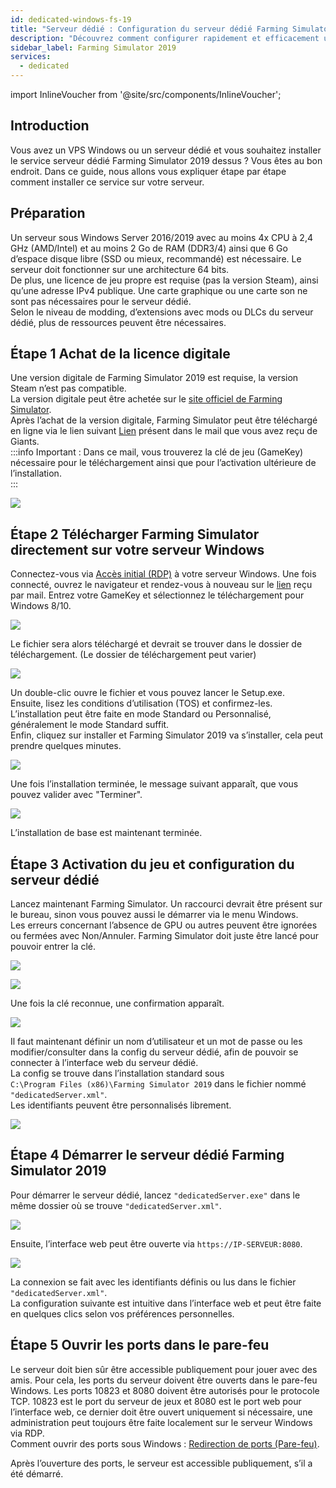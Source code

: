 ```yaml
---
id: dedicated-windows-fs-19
title: "Serveur dédié : Configuration du serveur dédié Farming Simulator 2019 sous Windows"
description: "Découvrez comment configurer rapidement et efficacement un serveur dédié Farming Simulator 2019 sur votre VPS Windows ou serveur dédié → En savoir plus maintenant"
sidebar_label: Farming Simulator 2019
services:
  - dedicated
---
```


import InlineVoucher from '@site/src/components/InlineVoucher';

## Introduction

Vous avez un VPS Windows ou un serveur dédié et vous souhaitez installer le service serveur dédié Farming Simulator 2019 dessus ? Vous êtes au bon endroit. Dans ce guide, nous allons vous expliquer étape par étape comment installer ce service sur votre serveur.

<InlineVoucher />

## Préparation

Un serveur sous Windows Server 2016/2019 avec au moins 4x CPU à 2,4 GHz (AMD/Intel) et au moins 2 Go de RAM (DDR3/4) ainsi que 6 Go d’espace disque libre (SSD ou mieux, recommandé) est nécessaire. Le serveur doit fonctionner sur une architecture 64 bits.  
De plus, une licence de jeu propre est requise (pas la version Steam), ainsi qu’une adresse IPv4 publique. Une carte graphique ou une carte son ne sont pas nécessaires pour le serveur dédié.  
Selon le niveau de modding, d’extensions avec mods ou DLCs du serveur dédié, plus de ressources peuvent être nécessaires.  

## Étape 1 Achat de la licence digitale

Une version digitale de Farming Simulator 2019 est requise, la version Steam n’est pas compatible.  
La version digitale peut être achetée sur le [site officiel de Farming Simulator](https://www.farming-simulator.com/buy-now.php?lang=de&country=de&platform=pcdigital).  
Après l’achat de la version digitale, Farming Simulator peut être téléchargé en ligne via le lien suivant [Lien](https://eshop.giants-software.com/downloads.php) présent dans le mail que vous avez reçu de Giants.  
:::info
Important : Dans ce mail, vous trouverez la clé de jeu (GameKey) nécessaire pour le téléchargement ainsi que pour l’activation ultérieure de l’installation.  
:::

![](https://screensaver01.zap-hosting.com/index.php/s/bR9YqJ5xXFwaWky/preview)

## Étape 2 Télécharger Farming Simulator directement sur votre serveur Windows

Connectez-vous via [Accès initial (RDP)](vserver-windows-userdp.md) à votre serveur Windows. Une fois connecté, ouvrez le navigateur et rendez-vous à nouveau sur le [lien](https://eshop.giants-software.com/downloads.php) reçu par mail. Entrez votre GameKey et sélectionnez le téléchargement pour Windows 8/10. 

![](https://screensaver01.zap-hosting.com/index.php/s/YaSo85pefHf5r5n/preview)

Le fichier sera alors téléchargé et devrait se trouver dans le dossier de téléchargement. (Le dossier de téléchargement peut varier)

![](https://screensaver01.zap-hosting.com/index.php/s/2nPDeWB97FXoFer/preview)

Un double-clic ouvre le fichier et vous pouvez lancer le Setup.exe.  
Ensuite, lisez les conditions d’utilisation (TOS) et confirmez-les. L’installation peut être faite en mode Standard ou Personnalisé, généralement le mode Standard suffit.  
Enfin, cliquez sur installer et Farming Simulator 2019 va s’installer, cela peut prendre quelques minutes. 

![](https://screensaver01.zap-hosting.com/index.php/s/agaffABodEkxrse/preview)

Une fois l’installation terminée, le message suivant apparaît, que vous pouvez valider avec "Terminer". 

![](https://screensaver01.zap-hosting.com/index.php/s/48n27oNSxe2srRN/preview)

L’installation de base est maintenant terminée. 

## Étape 3 Activation du jeu et configuration du serveur dédié

Lancez maintenant Farming Simulator. Un raccourci devrait être présent sur le bureau, sinon vous pouvez aussi le démarrer via le menu Windows.  
Les erreurs concernant l’absence de GPU ou autres peuvent être ignorées ou fermées avec Non/Annuler. Farming Simulator doit juste être lancé pour pouvoir entrer la clé. 

![](https://screensaver01.zap-hosting.com/index.php/s/CK6izaPpk7JLi67/preview)

![](https://screensaver01.zap-hosting.com/index.php/s/9Jc4oE3t43em4nf/preview)

Une fois la clé reconnue, une confirmation apparaît. 

![](https://screensaver01.zap-hosting.com/index.php/s/jPqAggmfjQjxgei/preview)

Il faut maintenant définir un nom d’utilisateur et un mot de passe ou les modifier/consulter dans la config du serveur dédié, afin de pouvoir se connecter à l’interface web du serveur dédié.  
La config se trouve dans l’installation standard sous  
`C:\Program Files (x86)\Farming Simulator 2019` dans le fichier nommé `"dedicatedServer.xml"`.  
Les identifiants peuvent être personnalisés librement. 

![](https://screensaver01.zap-hosting.com/index.php/s/wDcfAgymENcJ3Aa/preview)

## Étape 4 Démarrer le serveur dédié Farming Simulator 2019

Pour démarrer le serveur dédié, lancez `"dedicatedServer.exe"` dans le même dossier où se trouve `"dedicatedServer.xml"`.

![](https://screensaver01.zap-hosting.com/index.php/s/5YGepFzoR9bHAcF/preview)

Ensuite, l’interface web peut être ouverte via `https://IP-SERVEUR:8080`. 

![](https://screensaver01.zap-hosting.com/index.php/s/Dfz7c35dpzPS9NK/preview)

La connexion se fait avec les identifiants définis ou lus dans le fichier `"dedicatedServer.xml"`.  
La configuration suivante est intuitive dans l’interface web et peut être faite en quelques clics selon vos préférences personnelles. 

## Étape 5 Ouvrir les ports dans le pare-feu

Le serveur doit bien sûr être accessible publiquement pour jouer avec des amis. Pour cela, les ports du serveur doivent être ouverts dans le pare-feu Windows. Les ports 10823 et 8080 doivent être autorisés pour le protocole TCP. 10823 est le port du serveur de jeux et 8080 est le port web pour l’interface web, ce dernier doit être ouvert uniquement si nécessaire, une administration peut toujours être faite localement sur le serveur Windows via RDP.  
Comment ouvrir des ports sous Windows : [Redirection de ports (Pare-feu)](vserver-windows-port.md).  

Après l’ouverture des ports, le serveur est accessible publiquement, s’il a été démarré. 

<InlineVoucher />